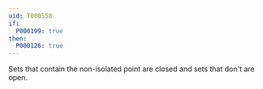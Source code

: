 ```yaml
---
uid: T000558
if:
  P000199: true
then:
  P000126: true
---
```

Sets that contain the non-isolated point are closed and sets that don't are open.
